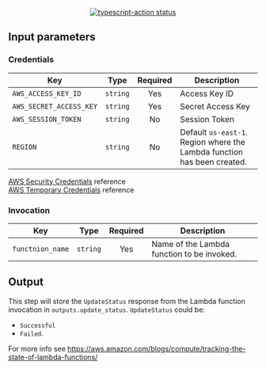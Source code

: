 <p align="center">
  <a href="https://github.com/actions/typescript-action/actions"><img alt="typescript-action status" src="https://github.com/actions/typescript-action/workflows/build-test/badge.svg"></a>
</p>

## Input parameters

### Credentials

| Key                     |   Type   | Required | Description                                                             |
| ----------------------- | :------: | :------: | ----------------------------------------------------------------------- |
| `AWS_ACCESS_KEY_ID`     | `string` |   Yes    | Access Key ID                                                           |
| `AWS_SECRET_ACCESS_KEY` | `string` |   Yes    | Secret Access Key                                                       |
| `AWS_SESSION_TOKEN`     | `string` |    No    | Session Token                                                           |
| `REGION`                | `string` |    No    | Default `us-east-1`. Region where the Lambda function has been created. |

[AWS Security Credentials](https://docs.aws.amazon.com/general/latest/gr/aws-sec-cred-types.html#access-keys-and-secret-access-keys) reference  
[AWS Temporary Credentials](https://docs.aws.amazon.com/IAM/latest/UserGuide/id_credentials_temp_use-resources.html) reference

### Invocation

| Key                           |                     Type                     | Required | Description                                                                                                                                                                                                                                                                                      |
| ----------------------------- | :------------------------------------------: | :------: | ------------------------------------------------------------------------------------------------------------------------------------------------------------------------------------------------------------------------------------------------------------------------------------------------ |
| `functnion_name`                |                   `string`                   |   Yes    | Name of the Lambda function to be invoked.            

## Output

This step will store the `UpdateStatus` response from the Lambda function invocation in `outputs.update_status`.
`UpdateStatus` could be:
* `Successful`
* `Failed`.

For more info see https://aws.amazon.com/blogs/compute/tracking-the-state-of-lambda-functions/
